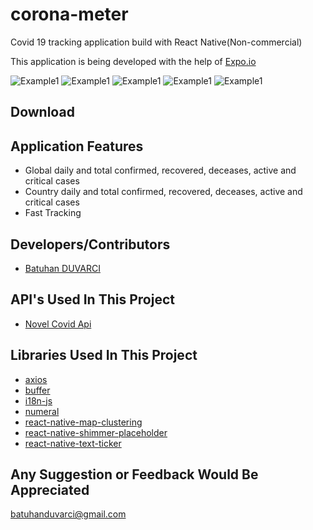 # corona-meter

Covid 19 tracking application build with React Native(Non-commercial)

This application is being developed with the help of [Expo.io](https://expo.io/)

![Example1](/assets/example/ss1.png)
![Example1](/assets/example/ss2.png)
![Example1](/assets/example/ss3.png)
![Example1](/assets/example/ss4.png)
![Example1](/assets/example/ss5.png)

## Download

## Application Features

- Global daily and total confirmed, recovered, deceases, active and critical cases
- Country daily and total confirmed, recovered, deceases, active and critical cases
- Fast Tracking

## Developers/Contributors

- [Batuhan DUVARCI](https://www.linkedin.com/in/batuhan-duvarci-562036155/)

## API's Used In This Project

- [Novel Covid Api](https://github.com/NovelCOVID/API)

## Libraries Used In This Project

- [axios](https://github.com/axios/axios)
- [buffer](https://github.com/feross/buffer)
- [i18n-js](https://github.com/fnando/i18n-js)
- [numeral](http://numeraljs.com)
- [react-native-map-clustering](https://github.com/venits/react-native-map-clustering#readme)
- [react-native-shimmer-placeholder](https://github.com/tomzaku/react-native-shimmer-placeholder#readme)
- [react-native-text-ticker](https://github.com/deanhet/react-native-text-ticker/)

## Any Suggestion or Feedback Would Be Appreciated

[batuhanduvarci@gmail.com](mailto:batuhanduvarci@gmail.com)

